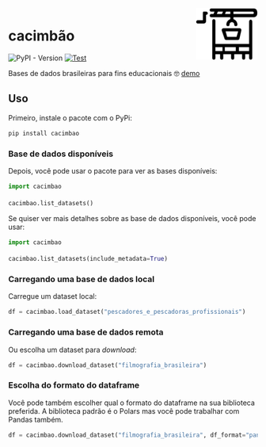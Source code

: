 <img src="cacimbao_logo.svg" alt="cacimbão logo" width="125" align="right"/>

# cacimbão

![PyPI - Version](https://img.shields.io/pypi/v/cacimbao) [![Test](https://github.com/anapaulagomes/cacimbao/actions/workflows/ci.yml/badge.svg)](https://github.com/anapaulagomes/cacimbao/actions/workflows/ci.yml)

Bases de dados brasileiras para fins educacionais 🤓 [demo](https://huggingface.co/spaces/anapaulagomes/pescadores-e-pescadoras-profissionais)

## Uso

Primeiro, instale o pacote com o PyPi:

```bash
pip install cacimbao
```

### Base de dados disponíveis

Depois, você pode usar o pacote para ver as bases disponíveis:

```python
import cacimbao

cacimbao.list_datasets()
```

Se quiser ver mais detalhes sobre as base de dados disponíveis, você pode usar:

```python
import cacimbao

cacimbao.list_datasets(include_metadata=True)
```

### Carregando uma base de dados local

Carregue um dataset local:

```python
df = cacimbao.load_dataset("pescadores_e_pescadoras_profissionais")
```

### Carregando uma base de dados remota

Ou escolha um dataset para _download_:

```python
df = cacimbao.download_dataset("filmografia_brasileira")
```

### Escolha do formato do dataframe

Você pode também escolher qual o formato do dataframe na sua biblioteca preferida.
A biblioteca padrão é o Polars mas você pode trabalhar com Pandas também.

```python
df = cacimbao.download_dataset("filmografia_brasileira", df_format="pandas")
```
